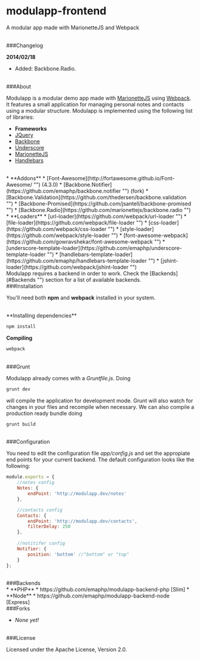 modulapp-frontend
=================

A modular app made with MarionetteJS and Webpack

<br/>
###Changelog

**2014/02/18**

 * Added: Backbone.Radio.

<br/>
###About

Modulapp is a modular demo app made with [MarionetteJS](http://marionettejs.com/ "") using [Webpack](http://webpack.github.io/ ""). It features a small application for managing personal notes and contacts using a modular structure. Modulapp is implemented using the following list of libraries:

 * **Frameworks**
  * [JQuery](http://jquery.com/ "")
  * [Backbone](http://backbonejs.org/ "")
  * [Underscore](http://underscorejs.org/ "")
  * [MarionetteJS](http://marionettejs.com/ "")
  * [Handlebars](http://handlebarsjs.com/ "")
 
<br/>
 * **Addons**
  * [Font-Awesome](http://fortawesome.github.io/Font-Awesome/ "") (4.3.0)
  * [Backbone.Notifier](https://github.com/emaphp/backbone.notifier "") (fork)
  * [Backbone.Validation](https://github.com/thedersen/backbone.validation "")
  * [Backbone-Promised](https://github.com/jsantell/backbone-promised "")
  * [Backbone.Radio](https://github.com/marionettejs/backbone.radio "")

<br/>
 * **Loaders**
  * [url-loader](https://github.com/webpack/url-loader "")
  * [file-loader](https://github.com/webpack/file-loader "")
  * [css-loader](https://github.com/webpack/css-loader "")
  * [style-loader](https://github.com/webpack/style-loader "")
  * [font-awesome-webpack](https://github.com/gowravshekar/font-awesome-webpack "")
  * [underscore-template-loader](https://github.com/emaphp/underscore-template-loader "")
  * [handlebars-template-loader](https://github.com/emaphp/handlebars-template-loader "")
  * [jshint-loader](https://github.com/webpack/jshint-loader "")

<br/>
Modulapp requires a backend in order to work. Check the [Backends](#Backends "") section for a list of available backends.

<br/>
###Installation

You'll need both **npm** and **webpack** installed in your system.

<br/>
**Installing dependencies**

```bash
npm install
```

**Compiling**

```bash
webpack
```

<br/>
###Grunt

Modulapp already comes with a *Gruntfile.js*. Doing 

```bash
grunt dev
```

will compile the application for development mode. Grunt will also watch for changes in your files and recompile when necessary. We can also compile a production ready bundle doing

```bash
grunt build
```

<br/>
###Configuration

You need to edit the configuration file *app/config.js* and set the appropiate end points for your current backend. The default configuration looks like the following:

```javascript
module.exports = {
    //notes config
    Notes: {
        endPoint: 'http://modulapp.dev/notes'
    },

    //contacts config
    Contacts: {
        endPoint: 'http://modulapp.dev/contacts',
        filterDelay: 250
    },
    
    //notitifer config
    Notifier: {
        position: 'bottom' //"bottom" or "top"
    }
};
```

<br/>
###Backends

<br/>
* **PHP**
 * https://github.com/emaphp/modulapp-backend-php [Slim]
* **Node**
 * https://github.com/emaphp/modulapp-backend-node [Express]

<br/>
###Forks

 * *None yet!*

<br/>
###License

Licensed under the Apache License, Version 2.0.